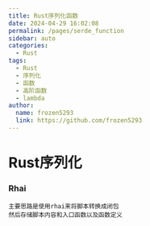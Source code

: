```yaml
---
title: Rust序列化函数
date: 2024-04-29 16:02:08
permalink: /pages/serde_function
sidebar: auto
categories:
  - Rust
tags:
  - Rust
  - 序列化
  - 函数
  - 高阶函数
  - lambda
author: 
  name: frozen5293
  link: https://github.com/frozen5293
---
```


# Rust序列化
### Rhai
    主要思路是使用rhai来将脚本转换成闭包  
    然后存储脚本内容和入口函数以及函数定义  
